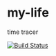 # my-life
time tracer

[![Build Status](https://travis-ci.org/michaelliao/openweixin.svg?branch=master)](https://travis-ci.org/michaelliao/openweixin)
